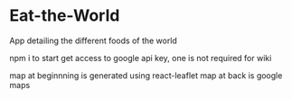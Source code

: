 # Eat-the-World
App detailing the different foods of the world

npm i to start
get access to google api key, one is not required for wiki

map at beginnning is generated using react-leaflet
map at back is google maps